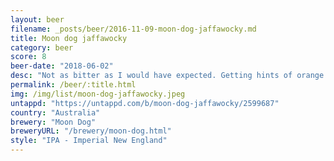 ```yaml
---
layout: beer
filename: _posts/beer/2016-11-09-moon-dog-jaffawocky.md
title: Moon dog jaffawocky
category: beer
score: 8
beer-date: "2018-06-02"
desc: "Not as bitter as I would have expected. Getting hints of orange and lots of chocolate. Surprisingly easy drinking for the strength but does get a bit boring towards the end"
permalink: /beer/:title.html
img: /img/list/moon-dog-jaffawocky.jpeg
untappd: "https://untappd.com/b/moon-dog-jaffawocky/2599687"
country: "Australia"
brewery: "Moon Dog"
breweryURL: "/brewery/moon-dog.html"
style: "IPA - Imperial New England"
---
```

